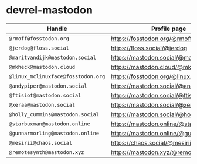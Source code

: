# devrel-mastodon

| Handle | Profile page |
|-|-|
| `@rmoff@fosstodon.org`  | https://fosstodon.org/@rmoff |
| `@jerdog@floss.social`  | https://floss.social/@jerdog |
| `@maritvandijk@mastodon.social` | https://mastodon.social/@maritvandijk |
| `@mkheck@mastodon.cloud` | https://mastodon.cloud/@mkheck |
| `@linux_mclinuxface@fosstodon.org` | https://fosstodon.org/@linux_mclinuxface |
| `@andypiper@mastodon.social` | https://mastodon.social/@andypiper |
| `@ftisiot@mastodon.social`  | https://mastodon.social/@ftisiot |
| `@xeraa@mastodon.social` | https://mastodon.social/@xeraa |
| `@holly_cummins@mastodon.social` | https://mastodon.social/@holly_cummins |
| `@starbuxman@mastodon.online` | https://mastodon.online/@starbuxman |
| `@gunnarmorling@mastodon.online` | https://mastodon.online/@gunnarmorling |
| `@mesirii@chaos.social` | https://chaos.social/@mesirii |
| `@remotesynth@mastodon.xyz` | https://mastodon.xyz/@remotesynth |
